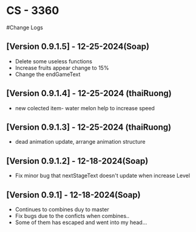 # CS - 3360
#Change Logs
## [Version 0.9.1.5] - 12-25-2024(Soap)
- Delete some useless functions
- Increase fruits appear change to 15%
- Change the endGameText
## [Version 0.9.1.4] - 12-25-2024 (thaiRuong)
- new colected item- water melon help to increase speed
## [Version 0.9.1.3] - 12-25-2024 (thaiRuong)
- dead animation update, arrange animation structure

## [Version 0.9.1.2] - 12-18-2024(Soap)
- Fix minor bug that nextStageText doesn't update when increase Level

## [Version 0.9.1] - 12-18-2024(Soap)
- Continues to combines duy to master
- Fix bugs due to the conficts when combines.. 
- Some of them has escaped and went into my head...

